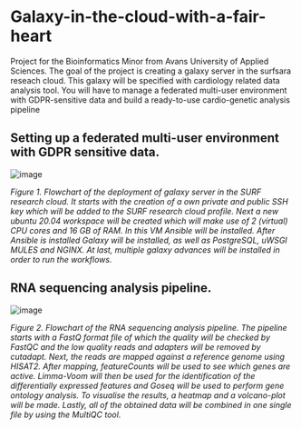 # Galaxy-in-the-cloud-with-a-fair-heart
Project for the Bioinformatics Minor from Avans University of Applied Sciences. The goal of the project is creating a galaxy server in the surfsara reseach cloud. This galaxy will be specified with cardiology related data analysis tool. You will have to manage a federated multi-user environment with GDPR-sensitive data and build a ready-to-use cardio-genetic analysis pipeline

## Setting up a federated multi-user environment with GDPR sensitive data. 
![image](https://user-images.githubusercontent.com/80160380/168887376-73f87853-0680-4b83-a05e-ea2dd3d78f75.png)

*Figure 1. Flowchart of the deployment of galaxy server in the SURF research cloud. It starts with the creation of a own private and public SSH key which will be added to the SURF research cloud profile. Next a new ubuntu 20.04 workspace will be created which will make use of 2 (virtual) CPU cores and 16 GB of RAM. In this VM Ansible will be installed. After Ansible is installed Galaxy will be installed, as well as PostgreSQL, uWSGI MULES and NGINX. At last, multiple galaxy advances will be installed in order to run the workflows.*

## RNA sequencing analysis pipeline. 
![image](https://user-images.githubusercontent.com/80160380/168887779-b87bd891-84c1-4d9f-992f-8bbcc45699f1.png)

*Figure 2. Flowchart of the RNA sequencing analysis pipeline. The pipeline starts with a FastQ format file of which the quality will be checked by FastQC and the low quality reads and adapters will be removed by cutadapt. Next, the reads are mapped against a reference genome using HISAT2. After mapping, featureCounts will be used to see which genes are active. Limma-Voom will then be used for the identification of the differentially expressed features and Goseq will be used to perform gene ontology analysis. To visualise the results, a heatmap and a volcano-plot will be made. Lastly, all of the obtained data will be combined in one single file by using the MultiQC tool.*
